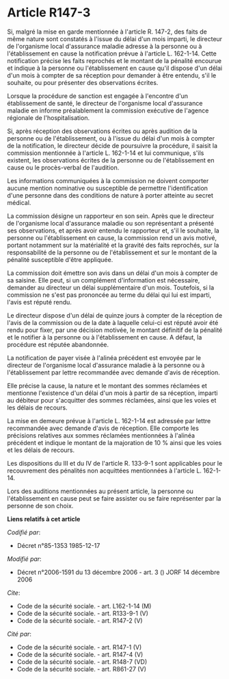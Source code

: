# Article R147-3

Si, malgré la mise en garde mentionnée à l'article R. 147-2, des faits de même nature sont constatés à l'issue du délai d'un
mois imparti, le directeur de l'organisme local d'assurance maladie adresse à la personne ou à l'établissement en cause la
notification prévue à l'article L. 162-1-14. Cette notification précise les faits reprochés et le montant de la pénalité
encourue et indique à la personne ou l'établissement en cause qu'il dispose d'un délai d'un mois à compter de sa réception
pour demander à être entendu, s'il le souhaite, ou pour présenter des observations écrites.

Lorsque la procédure de sanction est engagée à l'encontre d'un établissement de santé, le directeur de l'organisme local
d'assurance maladie en informe préalablement la commission exécutive de l'agence régionale de l'hospitalisation.

Si, après réception des observations écrites ou après audition de la personne ou de l'établissement, ou à l'issue du délai
d'un mois à compter de la notification, le directeur décide de poursuivre la procédure, il saisit la commission mentionnée à
l'article L. 162-1-14 et lui communique, s'ils existent, les observations écrites de la personne ou de l'établissement en
cause ou le procès-verbal de l'audition.

Les informations communiquées à la commission ne doivent comporter aucune mention nominative ou susceptible de permettre
l'identification d'une personne dans des conditions de nature à porter atteinte au secret médical.

La commission désigne un rapporteur en son sein. Après que le directeur de l'organisme local d'assurance maladie ou son
représentant a présenté ses observations, et après avoir entendu le rapporteur et, s'il le souhaite, la personne ou
l'établissement en cause, la commission rend un avis motivé, portant notamment sur la matérialité et la gravité des faits
reprochés, sur la responsabilité de la personne ou de l'établissement et sur le montant de la pénalité susceptible d'être
appliquée.

La commission doit émettre son avis dans un délai d'un mois à compter de sa saisine. Elle peut, si un complément
d'information est nécessaire, demander au directeur un délai supplémentaire d'un mois. Toutefois, si la commission ne s'est
pas prononcée au terme du délai qui lui est imparti, l'avis est réputé rendu.

Le directeur dispose d'un délai de quinze jours à compter de la réception de l'avis de la commission ou de la date à laquelle
celui-ci est réputé avoir été rendu pour fixer, par une décision motivée, le montant définitif de la pénalité et le notifier
à la personne ou à l'établissement en cause. A défaut, la procédure est réputée abandonnée.

La notification de payer visée à l'alinéa précédent est envoyée par le directeur de l'organisme local d'assurance maladie à
la personne ou à l'établissement par lettre recommandée avec demande d'avis de réception.

Elle précise la cause, la nature et le montant des sommes réclamées et mentionne l'existence d'un délai d'un mois à partir de
sa réception, imparti au débiteur pour s'acquitter des sommes réclamées, ainsi que les voies et les délais de recours.

La mise en demeure prévue à l'article L. 162-1-14 est adressée par lettre recommandée avec demande d'avis de réception. Elle
comporte les précisions relatives aux sommes réclamées mentionnées à l'alinéa précédent et indique le montant de la
majoration de 10 % ainsi que les voies et les délais de recours.

Les dispositions du III et du IV de l'article R. 133-9-1 sont applicables pour le recouvrement des pénalités non acquittées
mentionnées à l'article L. 162-1-14.

Lors des auditions mentionnées au présent article, la personne ou l'établissement en cause peut se faire assister ou se faire
représenter par la personne de son choix.

**Liens relatifs à cet article**

_Codifié par_:

  - Décret n°85-1353 1985-12-17

_Modifié par_:

  - Décret n°2006-1591 du 13 décembre 2006 - art. 3 () JORF 14 décembre 2006

_Cite_:

  - Code de la sécurité sociale. - art. L162-1-14 (M)
  - Code de la sécurité sociale. - art. R133-9-1 (V)
  - Code de la sécurité sociale. - art. R147-2 (V)

_Cité par_:

  - Code de la sécurité sociale. - art. R147-1 (V)
  - Code de la sécurité sociale. - art. R147-4 (V)
  - Code de la sécurité sociale. - art. R148-7 (VD)
  - Code de la sécurité sociale. - art. R861-27 (V)
